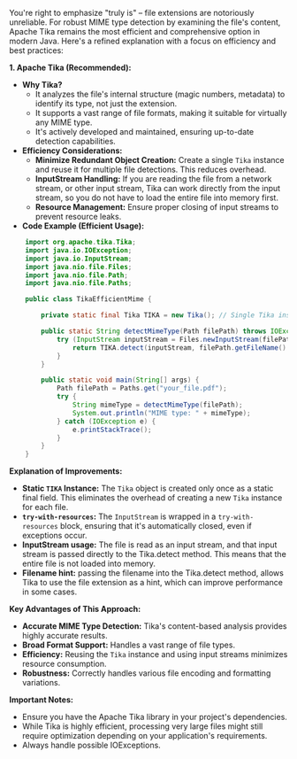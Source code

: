 You're right to emphasize "truly is" – file extensions are notoriously unreliable. For robust MIME type detection by examining the file's content, Apache Tika remains the most efficient and comprehensive option in modern Java. Here's a refined explanation with a focus on efficiency and best practices:

**1. Apache Tika (Recommended):**

* **Why Tika?**
    * It analyzes the file's internal structure (magic numbers, metadata) to identify its type, not just the extension.
    * It supports a vast range of file formats, making it suitable for virtually any MIME type.
    * It's actively developed and maintained, ensuring up-to-date detection capabilities.
* **Efficiency Considerations:**
    * **Minimize Redundant Object Creation:** Create a single `Tika` instance and reuse it for multiple file detections. This reduces overhead.
    * **InputStream Handling:** If you are reading the file from a network stream, or other input stream, Tika can work directly from the input stream, so you do not have to load the entire file into memory first.
    * **Resource Management:** Ensure proper closing of input streams to prevent resource leaks.
* **Code Example (Efficient Usage):**

```java
    import org.apache.tika.Tika;
    import java.io.IOException;
    import java.io.InputStream;
    import java.nio.file.Files;
    import java.nio.file.Path;
    import java.nio.file.Paths;

    public class TikaEfficientMime {

        private static final Tika TIKA = new Tika(); // Single Tika instance

        public static String detectMimeType(Path filePath) throws IOException {
            try (InputStream inputStream = Files.newInputStream(filePath)) {
                return TIKA.detect(inputStream, filePath.getFileName().toString()); //Include file name as a hint.
            }
        }

        public static void main(String[] args) {
            Path filePath = Paths.get("your_file.pdf");
            try {
                String mimeType = detectMimeType(filePath);
                System.out.println("MIME type: " + mimeType);
            } catch (IOException e) {
                e.printStackTrace();
            }
        }
    }
```

**Explanation of Improvements:**

* **Static `TIKA` Instance:** The `Tika` object is created only once as a static final field. This eliminates the overhead of creating a new `Tika` instance for each file.
* **`try-with-resources`:** The `InputStream` is wrapped in a `try-with-resources` block, ensuring that it's automatically closed, even if exceptions occur.
* **InputStream usage:** The file is read as an input stream, and that input stream is passed directly to the Tika.detect method. This means that the entire file is not loaded into memory.
* **Filename hint:** passing the filename into the Tika.detect method, allows Tika to use the file extension as a hint, which can improve performance in some cases.

**Key Advantages of This Approach:**

* **Accurate MIME Type Detection:** Tika's content-based analysis provides highly accurate results.
* **Broad Format Support:** Handles a vast range of file types.
* **Efficiency:** Reusing the `Tika` instance and using input streams minimizes resource consumption.
* **Robustness:** Correctly handles various file encoding and formatting variations.

**Important Notes:**

* Ensure you have the Apache Tika library in your project's dependencies.
* While Tika is highly efficient, processing very large files might still require optimization depending on your application's requirements.
* Always handle possible IOExceptions.
